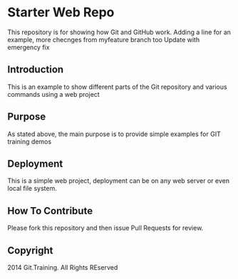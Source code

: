 # Starter Web Repo

This repository is for showing how Git and GitHub work. Adding a line for an example, more checnges from myfeature branch too
Update with emergency fix

## Introduction
This is an example to show different parts of the Git repository and various commands using a web project
## Purpose

As stated above, the main purpose is to provide simple examples for GIT training demos

## Deployment
This is a simple web project, deployment can be on any web server or even local file system.


## How To Contribute
Please fork this repository and then issue Pull Requests for review.


## Copyright

2014 Git.Training. All Rights REserved